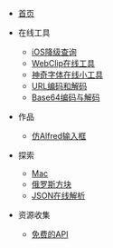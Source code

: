 - [首页](README.md)

- 在线工具
  - [iOS降级查询](https://www.cnblogs.com/wgb1234/p/16701308.html)
  - [WebClip在线工具](https://www.cnblogs.com/wgb1234/p/14969635.html)
  - [神奇字体在线小工具](https://www.cnblogs.com/wgb1234/p/16603478.html)
  - [URL编码和解码](https://www.cnblogs.com/wgb1234/p/15885876.html)
  - [Base64编码与解码](https://www.cnblogs.com/wgb1234/p/15861888.html)
  
- 作品
  - [仿Alfred输入框](pages/Alfred.html ':ignore')

- 探索
  - [Mac](https://bytesfly.github.io/playground-macos/)
  - [俄罗斯方块](https://binaryify.github.io/vue-tetris/?lan=zh)
  - [JSON在线解析](https://bytesfly.github.io/json/)

- 资源收集
  - [免费的API](资源收集/一些免费API.md)